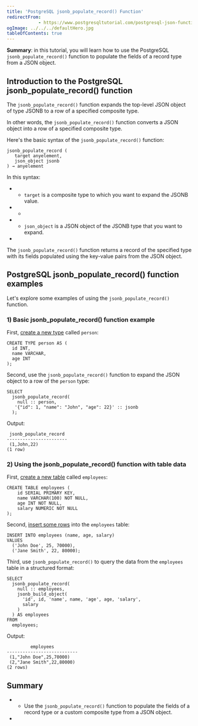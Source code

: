 ```yaml
---
title: 'PostgreSQL jsonb_populate_record() Function'
redirectFrom: 
            - https://www.postgresqltutorial.com/postgresql-json-functions/postgresql-jsonb_populate_record/
ogImage: ../../../defaultHero.jpg
tableOfContents: true
---
```


**Summary**: in this tutorial, you will learn how to use the PostgreSQL `jsonb_populate_record()` function to populate the fields of a record type from a JSON object.



## Introduction to the PostgreSQL jsonb_populate_record() function



The `jsonb_populate_record()` function expands the top-level JSON object of type JSONB to a row of a specified composite type.



In other words, the `jsonb_populate_record()` function converts a JSON object into a row of a specified composite type.



Here's the basic syntax of the `jsonb_populate_record()` function:



```
jsonb_populate_record (
   target anyelement,
   json_object jsonb
) → anyelement
```



In this syntax:



- - `target` is a composite type to which you want to expand the JSONB value.
- -
- - `json_object` is a JSON object of the JSONB type that you want to expand.
- 


The `jsonb_populate_record()` function returns a record of the specified type with its fields populated using the key-value pairs from the JSON object.



## PostgreSQL jsonb_populate_record() function examples



Let's explore some examples of using the `jsonb_populate_record()` function.



### 1) Basic jsonb_populate_record() function example



First, [create a new type](/docs/postgresql/postgresql-user-defined-data-types) called `person`:



```
CREATE TYPE person AS (
  id INT,
  name VARCHAR,
  age INT
);
```



Second, use the `jsonb_populate_record()` function to expand the JSON object to a row of the `person` type:



```
SELECT
  jsonb_populate_record(
    null :: person,
   '{"id": 1, "name": "John", "age": 22}' :: jsonb
  );
```



Output:



```
 jsonb_populate_record
-----------------------
 (1,John,22)
(1 row)
```



### 2) Using the jsonb_populate_record() function with table data



First, [create a new table](/docs/postgresql/postgresql-create-table) called `employees`:



```
CREATE TABLE employees (
    id SERIAL PRIMARY KEY,
    name VARCHAR(100) NOT NULL,
    age INT NOT NULL,
    salary NUMERIC NOT NULL
);
```



Second, [insert some rows](/docs/postgresql/postgresql-insert-multiple-rows) into the `employees` table:



```
INSERT INTO employees (name, age, salary)
VALUES
  ('John Doe', 25, 70000),
  ('Jane Smith', 22, 80000);
```



Third, use `jsonb_populate_record()` to query the data from the `employees` table in a structured format:



```
SELECT
  jsonb_populate_record(
    null :: employees,
    jsonb_build_object(
      'id', id, 'name', name, 'age', age, 'salary',
      salary
    )
  ) AS employees
FROM
  employees;
```



Output:



```
         employees
---------------------------
 (1,"John Doe",25,70000)
 (2,"Jane Smith",22,80000)
(2 rows)
```



## Summary



- - Use the `jsonb_populate_record()` function to populate the fields of a record type or a custom composite type from a JSON object.
- 
